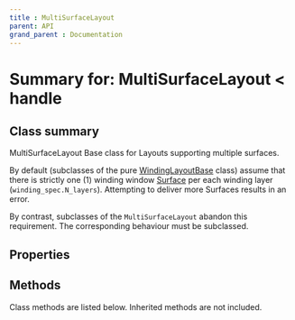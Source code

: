 ```yaml
---
title : MultiSurfaceLayout
parent: API
grand_parent : Documentation
---
```

# Summary for: **MultiSurfaceLayout**  < handle

## Class summary

MultiSurfaceLayout Base class for Layouts supporting multiple
surfaces.

By default (subclasses of the pure [WindingLayoutBase](WindingLayoutBase.html) class) assume
that there is strictly one (1) winding window [Surface](Surface.html) per each
winding layer (`winding_spec.N_layers`). Attempting to deliver more
Surfaces results in an error.

By contrast, subclasses of the `MultiSurfaceLayout` abandon this
requirement. The corresponding behaviour must be subclassed.

## Properties


## Methods

Class methods are listed below. Inherited methods are not included.


